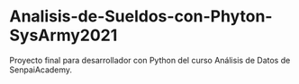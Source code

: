 # Analisis-de-Sueldos-con-Phyton-SysArmy2021
Proyecto final para desarrollador con Python del curso Análisis de Datos de SenpaiAcademy.
